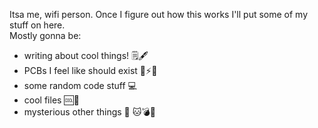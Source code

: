 <!--- - 👋 Hi, I’m @a-little-wifi
- 👀 I’m interested in ...
- 🌱 I’m currently learning ...
- 💞️ I’m looking to collaborate on ...
- 📫 How to reach me ...
--->

Itsa me, wifi person. Once I figure out how this works I'll put some of my stuff on here.  
Mostly gonna be:
- writing about cool things! 🗒️🖋️
- PCBs I feel like should exist 🔧⚡🎹
- some random code stuff 💻
- cool files 🆒📁
- mysterious other things 👀 🐱💣🎥

<!---
a-little-wifi/a-little-wifi is a ✨ special ✨ repository because its `README.md` (this file) appears on your GitHub profile.
You can click the Preview link to take a look at your changes.
--->

